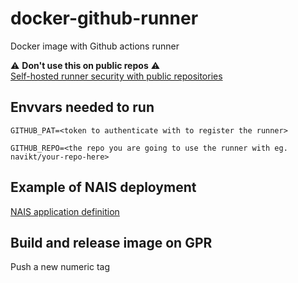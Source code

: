 # docker-github-runner

Docker image with Github actions runner

:warning: **Don't use this on public repos** :warning:  
[Self-hosted runner security with public repositories](https://docs.github.com/en/actions/hosting-your-own-runners/about-self-hosted-runners#self-hosted-runner-security-with-public-repositories)

## Envvars needed to run
`GITHUB_PAT=<token to authenticate with to register the runner>`

`GITHUB_REPO=<the repo you are going to use the runner with eg. navikt/your-repo-here>`

## Example of NAIS deployment
[NAIS application definition](./example/self-hosted-runner-nais.yaml)

## Build and release image on GPR

Push a new numeric tag
